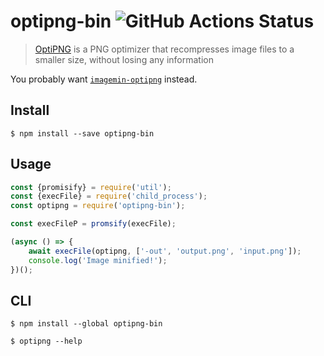 # optipng-bin ![GitHub Actions Status](https://github.com/imagemin/optipng-bin/workflows/test/badge.svg)

> [OptiPNG](http://optipng.sourceforge.net) is a PNG optimizer that recompresses image files to a smaller size, without losing any information

You probably want [`imagemin-optipng`](https://github.com/imagemin/imagemin-optipng) instead.


## Install

```
$ npm install --save optipng-bin
```


## Usage

```js
const {promisify} = require('util');
const {execFile} = require('child_process');
const optipng = require('optipng-bin');

const execFileP = promsify(execFile);

(async () => {
	await execFile(optipng, ['-out', 'output.png', 'input.png']);
	console.log('Image minified!');
})();
```


## CLI

```
$ npm install --global optipng-bin
```

```
$ optipng --help
```
